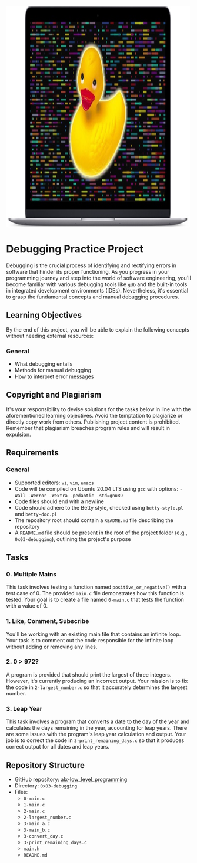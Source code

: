 <img src="https://github.com/Nureex/Files/blob/master/Photos/duck1.jpg" alt="Rubber Duck" width="500" height="600">

# Debugging Practice Project

Debugging is the crucial process of identifying and rectifying errors in software that hinder its proper functioning. As you progress in your programming journey and step into the world of software engineering, you'll become familiar with various debugging tools like `gdb` and the built-in tools in integrated development environments (IDEs). Nevertheless, it's essential to grasp the fundamental concepts and manual debugging procedures.

## Learning Objectives

By the end of this project, you will be able to explain the following concepts without needing external resources:

### General
- What debugging entails
- Methods for manual debugging
- How to interpret error messages

## Copyright and Plagiarism

It's your responsibility to devise solutions for the tasks below in line with the aforementioned learning objectives. Avoid the temptation to plagiarize or directly copy work from others. Publishing project content is prohibited. Remember that plagiarism breaches program rules and will result in expulsion.

## Requirements

### General
- Supported editors: `vi`, `vim`, `emacs`
- Code will be compiled on Ubuntu 20.04 LTS using `gcc` with options: `-Wall -Werror -Wextra -pedantic -std=gnu89`
- Code files should end with a newline
- Code should adhere to the Betty style, checked using `betty-style.pl` and `betty-doc.pl`
- The repository root should contain a `README.md` file describing the repository
- A `README.md` file should be present in the root of the project folder (e.g., `0x03-debugging`), outlining the project's purpose

## Tasks

### 0. Multiple Mains
This task involves testing a function named `positive_or_negative()` with a test case of 0. The provided `main.c` file demonstrates how this function is tested. Your goal is to create a file named `0-main.c` that tests the function with a value of 0.

### 1. Like, Comment, Subscribe
You'll be working with an existing main file that contains an infinite loop. Your task is to comment out the code responsible for the infinite loop without adding or removing any lines.

### 2. 0 > 972?
A program is provided that should print the largest of three integers. However, it's currently producing an incorrect output. Your mission is to fix the code in `2-largest_number.c` so that it accurately determines the largest number.

### 3. Leap Year
This task involves a program that converts a date to the day of the year and calculates the days remaining in the year, accounting for leap years. There are some issues with the program's leap year calculation and output. Your job is to correct the code in `3-print_remaining_days.c` so that it produces correct output for all dates and leap years.

## Repository Structure

- GitHub repository: [alx-low_level_programming](https://github.com/yourusername/alx-low_level_programming)
- Directory: `0x03-debugging`
- Files: 
  - `0-main.c`
  - `1-main.c`
  - `2-main.c`
  - `2-largest_number.c`
  - `3-main_a.c`
  - `3-main_b.c`
  - `3-convert_day.c`
  - `3-print_remaining_days.c`
  - `main.h`
  - `README.md`
